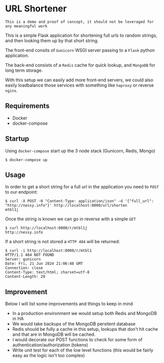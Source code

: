 # URL Shortener 

`This is a demo and proof of concept, it should not be leveraged for any meaningful work`

This is a simple Flask application for shortening full urls to random strings,
and then looking them up by that short string.

The front-end consits of `Gunicorn` WSGI server passing to a `Flask` python application.

The back-end consists of a `Redis` cache for quick lookup, and `MongoDB` for long
term storage.

With this setup we can easily add more front-end servers, we could also easily
loadbalance those services with something like `haproxy` or reverse `nginx`.

## Requirements

  * Docker
  * docker-compose

## Startup

Using `docker-compose` start up the 3 node stack (Gunicorn, Redis, Mongo)

```
$ docker-compose up
```

## Usage

In order to get a short string for a full url in the application you need to `POST` to our endpoint:

```
$ curl -X POST -H "Content-Type: application/json" -d '{"full_url": "http://nessy.info"}' http://localhost:8000/url/shorten
mtbl1j
```

Once the string is known we can go in reverse with a simple `GET`

```
$ curl http://localhost:8000/r/mtbl1j
http://nessy.info
```

If a short string is not stored a `HTTP 404` will be returned:

```
$ curl -i http://localhost:8000/r/mtbl1
HTTP/1.1 404 NOT FOUND
Server: gunicorn
Date: Fri, 21 Jun 2024 21:06:48 GMT
Connection: close
Content-Type: text/html; charset=utf-8
Content-Length: 20
```

## Improvement

Below I will list some improvements and things to keep in mind

* In a production environment we would setup both Redis and MongoDB in HA
* We would take backups of the MongoDB persitent database
* Redis should be fully a cache in this setup, lookups that don't hit cache and that are in MongoDB will be cached.
* I would decorate our POST functions to check for some form of authentication/authorization (tokens)
* Write unit test for each of the low level functions (this would be fairly easy as the logic isn't too complex)
